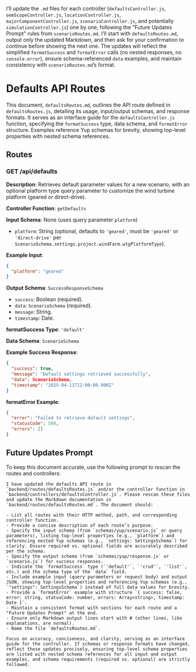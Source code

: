 I’ll update the `.md` files for each controller (`defaultsController.js`, `oemScopeController.js`, `locationController.js`, `majorComponentController.js`, `scenarioController.js`, and potentially `simulationController.js`) one by one, following the "Future Updates Prompt" rules from `scenarioRoutes.md`. I’ll start with `defaultsRoutes.md`, output only the updated Markdown, and then ask for your confirmation to continue before showing the next one. The updates will reflect the simplified `formatSuccess` and `formatError` calls (no nested responses, no `console.error`), ensure schema-referenced `data` examples, and maintain consistency with `scenarioRoutes.md`’s format.

# Defaults API Routes

This document, `defaultsRoutes.md`, outlines the API route defined in `defaultsRoutes.js`, detailing its usage, input/output schemas, and response formats. It serves as an interface guide for the `defaultsController.js` function, specifying the `formatSuccess` type, data schema, and `formatError` structure. Examples reference Yup schemas for brevity, showing top-level properties with nested schema references.

## Routes

### GET /api/defaults

**Description**: Retrieves default parameter values for a new scenario, with an optional platform type query parameter to customize the wind turbine platform (geared or direct-drive).

**Controller Function**: `getDefaults`

**Input Schema**: None (uses query parameter `platform`)
- `platform`: String (optional, defaults to `'geared'`, must be `'geared'` or `'direct-drive'` per `ScenarioSchema.settings.project.windFarm.wtgPlatformType`).

**Example Input**:
```json
{
  "platform": "geared"
}
```

**Output Schema**: `SuccessResponseSchema`
- `success`: Boolean (required).
- `data`: `ScenarioSchema` (required).
- `message`: String.
- `timestamp`: Date.

**formatSuccess Type**: `'default'`

**Data Schema**: `ScenarioSchema`

**Example Success Response**:
```json
{
  "success": true,
  "message": "Default settings retrieved successfully",
  "data": ScenarioSchema,
  "timestamp": "2025-04-11T12:00:00.000Z"
}
```

**formatError Example**:
```json
{
  "error": "Failed to retrieve default settings",
  "statusCode": 500,
  "errors": []
}
```

## Future Updates Prompt

To keep this document accurate, use the following prompt to rescan the routes and controllers:

```
I have updated the defaults API route in `backend/routes/defaultsRoutes.js` and/or the controller function in `backend/controllers/defaultsController.js`. Please rescan these files and update the Markdown documentation in `backend/routes/defaultsRoutes.md`. The document should:

- List all routes with their HTTP method, path, and corresponding controller function.
- Provide a concise description of each route’s purpose.
- Specify the input schema (from `schemas/yup/scenario.js` or query parameters), listing top-level properties (e.g., `platform`) and referencing nested Yup schemas (e.g., `settings: SettingsSchema`) for clarity. Ensure required vs. optional fields are accurately described per the schema.
- Specify the output schema (from `schemas/yup/response.js` or `scenario.js`) for success responses.
- Indicate the `formatSuccess` type (`'default'`, `'crud'`, `'list'`, etc.) and the schema type of the `data` field.
- Include example input (query parameters or request body) and output JSON, showing top-level properties and referencing Yup schemas (e.g., `"settings": SettingsSchema`) instead of full data values for brevity.
- Provide a `formatError` example with structure `{ success: false, error: string, statusCode: number, errors: Array<string>, timestamp: Date }`.
- Maintain a consistent format with sections for each route and a "Future Updates Prompt" at the end.
- Ensure only Markdown output lines start with # (other lines, like explanations, are normal).
- Name the file `defaultsRoutes.md`.

Focus on accuracy, conciseness, and clarity, serving as an interface guide for the controller. If schemas or response formats have changed, reflect those updates precisely, ensuring top-level schema properties are listed with nested schema references for all input and output examples, and schema requirements (required vs. optional) are strictly followed.
```